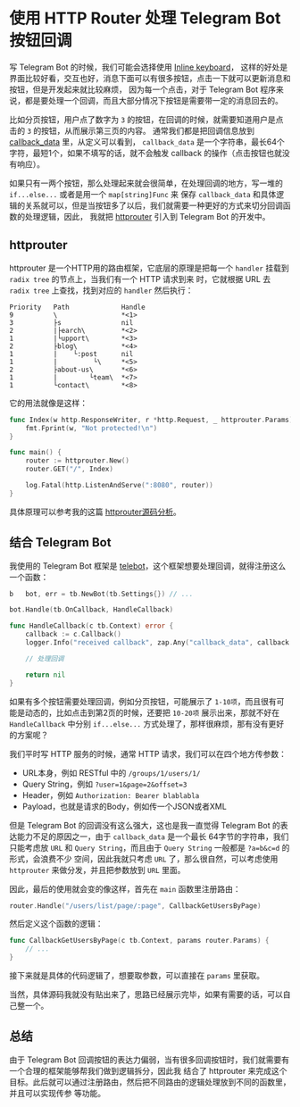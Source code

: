 # 使用 HTTP Router 处理 Telegram Bot 按钮回调

写 Telegram Bot 的时候，我们可能会选择使用 [Inline keyboard](https://core.telegram.org/bots/2-0-intro#new-inline-keyboards)，
这样的好处是界面比较好看，交互也好，消息下面可以有很多按钮，点击一下就可以更新消息和按钮，但是开发起来就比较麻烦，
因为每一个点击，对于 Telegram Bot 程序来说，都是要处理一个回调，而且大部分情况下按钮是需要带一定的消息回去的。

比如分页按钮，用户点了数字为 `3` 的按钮，在回调的时候，就需要知道用户是点击的 `3` 的按钮，从而展示第三页的内容。
通常我们都是把回调信息放到 [callback_data](https://core.telegram.org/bots/api#inlinekeyboardmarkup) 里，从定义可以看到，
`callback_data` 是一个字符串，最长64个字符，最短1个，如果不填写的话，就不会触发 callback 的操作（点击按钮也就没有响应）。

如果只有一两个按钮，那么处理起来就会很简单，在处理回调的地方，写一堆的 `if...else...` 或者是用一个 `map[string]Func` 来
保存 `callback_data` 和具体逻辑的关系就可以，但是当按钮多了以后，我们就需要一种更好的方式来切分回调函数的处理逻辑，因此，
我就把 [httprouter](https://github.com/julienschmidt/httprouter) 引入到 Telegram Bot 的开发中。

## httprouter

httprouter 是一个HTTP用的路由框架，它底层的原理是把每一个 `handler` 挂载到 `radix tree` 的节点上，当我们有一个 HTTP 请求到来
时，它就根据 URL 去 `radix tree` 上查找，找到对应的 `handler` 然后执行：

```
Priority   Path             Handle
9          \                *<1>
3          ├s               nil
2          |├earch\         *<2>
1          |└upport\        *<3>
2          ├blog\           *<4>
1          |    └:post      nil
1          |         └\     *<5>
2          ├about-us\       *<6>
1          |        └team\  *<7>
1          └contact\        *<8>
```

它的用法就像是这样：

```go
func Index(w http.ResponseWriter, r *http.Request, _ httprouter.Params) {
	fmt.Fprint(w, "Not protected!\n")
}

func main() {
	router := httprouter.New()
	router.GET("/", Index)

	log.Fatal(http.ListenAndServe(":8080", router))
}
```

具体原理可以参考我的这篇 [httprouter源码分析](https://jiajunhuang.com/articles/2020_05_09-httprouter.md.html)。

## 结合 Telegram Bot

我使用的 Telegram Bot 框架是 [telebot](https://github.com/tucnak/telebot)，这个框架想要处理回调，就得注册这么一个函数：

```go
b	bot, err = tb.NewBot(tb.Settings{}) // ...

bot.Handle(tb.OnCallback, HandleCallback)

func HandleCallback(c tb.Context) error {
	callback := c.Callback()
	logger.Info("received callback", zap.Any("callback_data", callback.Data))

    // 处理回调

	return nil
}
```

如果有多个按钮需要处理回调，例如分页按钮，可能展示了 `1-10项`，而且很有可能是动态的，比如点击到第2页的时候，还要把
`10-20项` 展示出来，那就不好在 `HandleCallback` 中分别 `if...else...` 方式处理了，那样很麻烦，那有没有更好的方案呢？

我们平时写 HTTP 服务的时候，通常 HTTP 请求，我们可以在四个地方传参数：

- URL本身，例如 RESTful 中的 `/groups/1/users/1/`
- Query String，例如 `?user=1&page=2&offset=3`
- Header，例如 `Authorization: Bearer blablabla`
- Payload，也就是请求的Body，例如传一个JSON或者XML

但是 Telegram Bot 的回调没有这么强大，这也是我一直觉得 Telegram Bot 的表达能力不足的原因之一，由于 `callback_data` 是一个最长
64字节的字符串，我们只能考虑放 `URL` 和 `Query String`，而且由于 `Query String` 一般都是 `?a=b&c=d` 的形式，会浪费不少
空间，因此我就只考虑 `URL` 了，那么很自然，可以考虑使用 `httprouter` 来做分发，并且把参数放到 `URL` 里面。

因此，最后的使用就会变的像这样，首先在 `main` 函数里注册路由：

```go
router.Handle("/users/list/page/:page", CallbackGetUsersByPage)
```

然后定义这个函数的逻辑：

```go
func CallbackGetUsersByPage(c tb.Context, params router.Params) {
    // ...
}
```

接下来就是具体的代码逻辑了，想要取参数，可以直接在 `params` 里获取。

当然，具体源码我就没有贴出来了，思路已经展示完毕，如果有需要的话，可以自己整一个。

## 总结

由于 Telegram Bot 回调按钮的表达力偏弱，当有很多回调按钮时，我们就需要有一个合理的框架能够帮我们做到逻辑拆分，因此我
结合了 httprouter 来完成这个目标。此后就可以通过注册路由，然后把不同路由的逻辑处理放到不同的函数里，并且可以实现传参
等功能。
